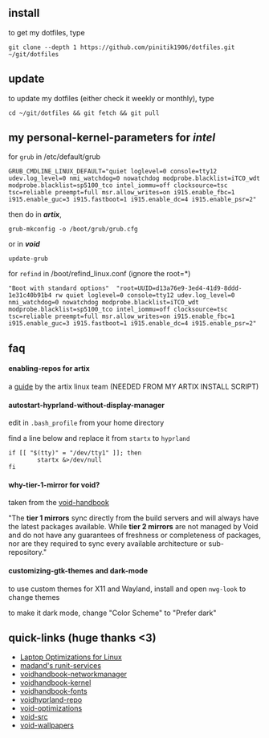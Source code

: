 ## install
to get my dotfiles, type

```
git clone --depth 1 https://github.com/pinitik1906/dotfiles.git ~/git/dotfiles
```

## update
to update my dotfiles (either check it weekly or monthly), type

```
cd ~/git/dotfiles && git fetch && git pull
```

## my personal-kernel-parameters for *intel*
for `grub` in /etc/default/grub
```
GRUB_CMDLINE_LINUX_DEFAULT="quiet loglevel=0 console=tty12 udev.log_level=0 nmi_watchdog=0 nowatchdog modprobe.blacklist=iTCO_wdt modprobe.blacklist=sp5100_tco intel_iommu=off clocksource=tsc tsc=reliable preempt=full msr.allow_writes=on i915.enable_fbc=1 i915.enable_guc=3 i915.fastboot=1 i915.enable_dc=4 i915.enable_psr=2"
```
then do in ***artix***,
```
grub-mkconfig -o /boot/grub/grub.cfg
```
or in ***void***
```
update-grub
```

for `refind` in /boot/refind_linux.conf (ignore the root=*)
```
"Boot with standard options"  "root=UUID=d13a76e9-3ed4-41d9-8ddd-1e31c40b91b4 rw quiet loglevel=0 console=tty12 udev.log_level=0 nmi_watchdog=0 nowatchdog modprobe.blacklist=iTCO_wdt modprobe.blacklist=sp5100_tco intel_iommu=off clocksource=tsc tsc=reliable preempt=full msr.allow_writes=on i915.enable_fbc=1 i915.enable_guc=3 i915.fastboot=1 i915.enable_dc=4 i915.enable_psr=2"
```

## faq

#### enabling-repos for artix
a [guide](https://wiki.artixlinux.org/Main/Repositories) by the artix linux team (NEEDED FROM MY ARTIX INSTALL SCRIPT)

#### autostart-hyprland-without-display-manager
edit in `.bash_profile` from your home directory

find a line below and replace it from `startx` to `hyprland`
```
if [[ "$(tty)" = "/dev/tty1" ]]; then
        startx &>/dev/null
fi
```

#### why-tier-1-mirror for void?
taken from the [void-handbook](https://xmirror.voidlinux.org) 

"The **tier 1 mirrors** sync directly from the build servers and will always have the latest packages available. While **tier 2 mirrors** are not managed by Void and do not have any guarantees of freshness or completeness of packages, nor are they required to sync every available architecture or sub-repository."

#### customizing-gtk-themes and dark-mode
to use custom themes for X11 and Wayland, install and open `nwg-look` to change themes

to make it dark mode, change "Color Scheme" to "Prefer dark"

## quick-links (huge thanks <3)
- [Laptop Optimizations for Linux](https://gist.github.com/LarryIsBetter/218fda4358565c431ba0e831665af3d1)
- [madand's runit-services](https://github.com/madand/runit-services)
- [voidhandbook-networkmanager](https://docs.voidlinux.org/config/network/networkmanager.html#starting-networkmanager)
- [voidhandbook-kernel](https://docs.voidlinux.org/config/kernel.html#switching-to-another-kernel-series)
- [voidhandbook-fonts](https://docs.voidlinux.org/config/graphical-session/fonts.html)
- [voidhyprland-repo](https://github.com/Makrennel/hyprland-void)
- [void-optimizations](https://gist.github.com/themagicalmammal/e443d3c5440d566f8206e5b957ab1493)
- [void-src](https://github.com/void-linux/void-packages)
- [void-wallpapers](https://osowoso.github.io/Void-Wallpapers/)
